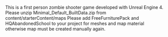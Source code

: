 This is a first person zombie shooter game developed with Unreal Engine 4.
Please unzip Minimal_Default_BuiltData.zip from content/starterContent/maps
Please add FreeFurniturePack and HQAbandonedSchool to your project for meshes and map material otherwise map must be created manually again. 
